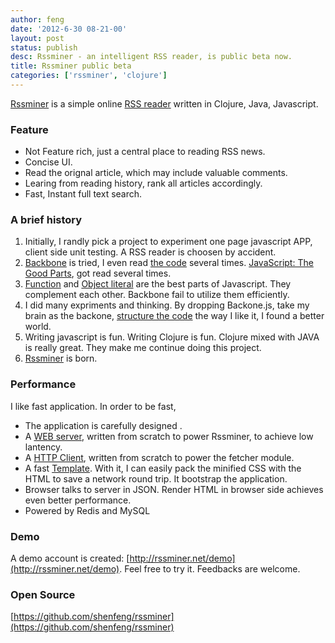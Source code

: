 ```yaml
---
author: feng
date: '2012-6-30 08-21-00'
layout: post
status: publish
desc: Rssminer - an intelligent RSS reader, is public beta now.
title: Rssminer public beta
categories: ['rssminer', 'clojure']
---
```


[Rssminer](http://rssminer.net) is a simple online
[RSS reader](http://en.wikipedia.org/wiki/News_aggregator) written in
Clojure, Java, Javascript.

### Feature

* Not Feature rich, just a central place to reading RSS news.
* Concise UI.
* Read the orignal article, which may include valuable comments.
* Learing from reading history, rank all articles accordingly.
* Fast, Instant full text search.

### A brief history

1. Initially, I randly pick a project to experiment one page javascript
APP, client side unit testing. A RSS reader is choosen by accident.
2. [Backbone](https://github.com/documentcloud/backbone) is tried, I even
  read [the code](http://documentcloud.github.com/backbone/docs/backbone.html) several times.
  [JavaScript: The Good Parts](http://www.amazon.com/JavaScript-Good-Parts-Douglas-Crockford/dp/0596517742),
  got read several times.
3. [Function](http://en.wikipedia.org/wiki/Functional_programming) and
  [Object literal](https://developer.mozilla.org/en/JavaScript/Guide/Values,_Variables,_and_Literals)
  are the best parts of Javascript. They complement each other.
  Backbone fail to utilize them efficiently.
4. I did many expriments and thinking. By dropping Backone.js, take my brain as the backone,
   [structure the code](https://github.com/shenfeng/rssminer/tree/master/public/js/rssminer)
   the way I like it, I found a better world.
5. Writing javascript is fun. Writing Clojure is fun. Clojure mixed
   with JAVA is really great. They make me continue doing this project.
6. [Rssminer](http://rssminer.net) is born.

### Performance

I like fast application. In order to be fast,

* The application is carefully designed .
* A [WEB server](https://github.com/shenfeng/http-kit), written from
  scratch to power Rssminer, to achieve low lantency.
* A [HTTP Client](https://github.com/shenfeng/http-kit),
  written from scratch to power the fetcher module.
* A fast [Template](https://github.com/shenfeng/mustache.clj).
  With it, I can easily pack the minified CSS with the HTML to save a
  network round trip. It bootstrap the application.
* Browser talks to server in JSON. Render HTML in browser side achieves
  even better performance.
* Powered by Redis and MySQL

### Demo
A demo account is created:
[http://rssminer.net/demo](http://rssminer.net/demo).
Feel free to try it. Feedbacks are welcome.

### Open Source
[https://github.com/shenfeng/rssminer](https://github.com/shenfeng/rssminer)

